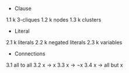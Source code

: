 - Clause

1.1 k 3-cliques
1.2 k nodes
1.3 k clusters

- Literal

2.1 k literals
2.2 k negated literals
2.3 k variables

- Connections

3.1 all to all
3.2 x -> x
3.3 x -> ¬x
3.4 x -> all but x

